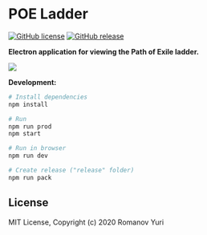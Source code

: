 # POE Ladder

[![GitHub license](https://img.shields.io/badge/license-MIT-blue.svg)](https://github.com/darteil/POELadder/blob/master/LICENSE.md) [![GitHub release](https://img.shields.io/github/release/darteil/POELadder)](https://github.com/darteil/POELadder/releases)

**Electron application for viewing the Path of Exile ladder.**

![](http://darteil-projects.ru/static/images/poe-ladder-image.png)

**Development:**

```bash
# Install dependencies
npm install

# Run
npm run prod
npm start

# Run in browser
npm run dev

# Create release ("release" folder)
npm run pack
```

## License

MIT License, Copyright (c) 2020 Romanov Yuri
